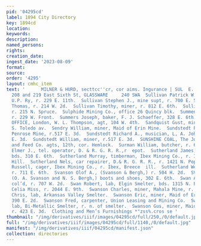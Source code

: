 ```yaml
---
pid: '04295cd'
label: 1894 City Directory
key: 1894cd
location: 
keywords: 
description: 
named_persons: 
rights: 
creation_date: 
ingest_date: '2023-08-09'
format: 
source: 
order: '4295'
layout: cmhc_item
text: '      MILNER & HURD, secttcc''cr, cor aims. Ingurance | SUL  E. H. ANDREWS,
  208 and 219 East Sixth St, GLASSWARE     240 SWA  Sullivan Patrick W., yard foreman,
  U.P. Ry, r. 229 E. 11th.  Sullivan Stephen J., mine supt, r. 700 E. 5th.  Sullivan
  Thomas, r. 214 W. 2d.  Sullivan Timothy, miner, r. 812 E. 6th.  Sullivan William,
  r. 215 N. Spruce.  Sulphide Mining Co., office 26 Quincy blk.  Summen Michael, lab,
  r. 229 W. Front.  Summers Joseph, baker, F. J. Schaeffer, 328 E. 6th.  SUN INSURANCE
  OFFICE, London, W. L. Thompson, agt, 104 W. 4th.  Sandquist Gust, miner, r. 137
  S. Toledo av.  Sendry William, miner, Maid of Erin Mine.  Sundstedt Peter, miner,
  Penrose Mine, r.517 E. 3d.  Sundstedt Richard A., musician, L, A. Johnson, r. 517
  E. 3d.  Sundstedt William, miner, r.517 E. 3d.  SUNSHINE COAL, The John Harvey Fuel
  and Feed Co. agts, 12th, cor. Hemlock.  Surman William, butcher, r. 615 W. 2d.  Sutherland
  Elmer J., tel. operator, D. & R. G. R. R.,r  epot.  Sutherland James, blksmith,
  bds. 310 E. 6th.  Sutherland Murray, timberman, Ibex Mining Co., r. Ibex, Breece
  Hill.  Sutherland Nels, car repairer, D.& R. G. R. R., r. 1421 N. Poplar.  Sutherland
  Russell, cager, Ibex Mining Co., r. Ibex, Breece  ill.  Sutherland Wellington, miner,
  r. 711 E. 6th.  Svanson Olof A., (Svanson & Bergh,) r. 504 H. 2d.  SVANSON & BERGH,
  (O. A. Svanson and N. S. Bergh,) boots and shoes, 302 E. 6th.  Swan Abraham W.,
  col’d, r. 707 W. 2d.  Swan Robert, lab, Elgin Smelter, bds. 1315 N. Poplar.  Swanson
  Celia Miss, r. 2044 E. 9th.  Swanson Charles, miner, Mahala Mine, r. 433 E. 2d.  Swanson
  Chris, lab, Arkansas Valley Smelter.  Swanson Eric, miner, Maid of Erin Mine, r.
  390 E. 2d.  Swanson Fred, carpenter, Union Leasing and Mining Co.  Swanson Gus,
  lab, Bi-Metallic Smelter, r. n. of smelter.  Swanson Gus, miner, Maid of Erin Mine,
  r. 423 E. 3d.  Clothing and Men’s Furnishings *"zss%.cros se '
thumbnail: "/img/derivatives/iiif/images/04295cd/full/250,/0/default.jpg"
full: "/img/derivatives/iiif/images/04295cd/full/1140,/0/default.jpg"
manifest: "/img/derivatives/iiif/04295cd/manifest.json"
collection: directories
---
```

